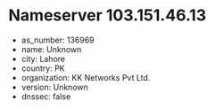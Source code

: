 # Nameserver 103.151.46.13

* as_number: 136969
* name: Unknown
* city: Lahore
* country: PK
* organization: KK Networks Pvt Ltd.
* version: Unknown
* dnssec: false

